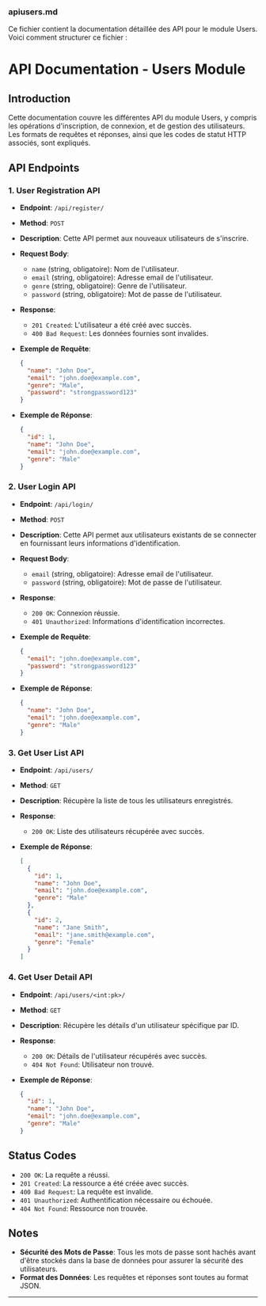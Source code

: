 
### apiusers.md

Ce fichier contient la documentation détaillée des API pour le module Users. Voici comment structurer ce fichier :

# API Documentation - Users Module

## Introduction

Cette documentation couvre les différentes API du module Users, y compris les opérations d'inscription, de connexion, et de gestion des utilisateurs. Les formats de requêtes et réponses, ainsi que les codes de statut HTTP associés, sont expliqués.

## API Endpoints

### 1. User Registration API

- **Endpoint**: `/api/register/`
- **Method**: `POST`
- **Description**: Cette API permet aux nouveaux utilisateurs de s'inscrire.
- **Request Body**:
  - `name` (string, obligatoire): Nom de l'utilisateur.
  - `email` (string, obligatoire): Adresse email de l'utilisateur.
  - `genre` (string, obligatoire): Genre de l'utilisateur.
  - `password` (string, obligatoire): Mot de passe de l'utilisateur.
- **Response**:
  - `201 Created`: L'utilisateur a été créé avec succès.
  - `400 Bad Request`: Les données fournies sont invalides.

- **Exemple de Requête**:

  ```json
  {
    "name": "John Doe",
    "email": "john.doe@example.com",
    "genre": "Male",
    "password": "strongpassword123"
  }
  ```

- **Exemple de Réponse**:

  ```json
  {
    "id": 1,
    "name": "John Doe",
    "email": "john.doe@example.com",
    "genre": "Male"
  }
  ```

### 2. User Login API

- **Endpoint**: `/api/login/`
- **Method**: `POST`
- **Description**: Cette API permet aux utilisateurs existants de se connecter en fournissant leurs informations d'identification.
- **Request Body**:
  - `email` (string, obligatoire): Adresse email de l'utilisateur.
  - `password` (string, obligatoire): Mot de passe de l'utilisateur.
- **Response**:
  - `200 OK`: Connexion réussie.
  - `401 Unauthorized`: Informations d'identification incorrectes.

- **Exemple de Requête**:

  ```json
  {
    "email": "john.doe@example.com",
    "password": "strongpassword123"
  }
  ```

- **Exemple de Réponse**:

  ```json
  {
    "name": "John Doe",
    "email": "john.doe@example.com",
    "genre": "Male"
  }
  ```

### 3. Get User List API

- **Endpoint**: `/api/users/`
- **Method**: `GET`
- **Description**: Récupère la liste de tous les utilisateurs enregistrés.
- **Response**:
  - `200 OK`: Liste des utilisateurs récupérée avec succès.

- **Exemple de Réponse**:

  ```json
  [
    {
      "id": 1,
      "name": "John Doe",
      "email": "john.doe@example.com",
      "genre": "Male"
    },
    {
      "id": 2,
      "name": "Jane Smith",
      "email": "jane.smith@example.com",
      "genre": "Female"
    }
  ]
  ```

### 4. Get User Detail API

- **Endpoint**: `/api/users/<int:pk>/`
- **Method**: `GET`
- **Description**: Récupère les détails d'un utilisateur spécifique par ID.
- **Response**:
  - `200 OK`: Détails de l'utilisateur récupérés avec succès.
  - `404 Not Found`: Utilisateur non trouvé.

- **Exemple de Réponse**:

  ```json
  {
    "id": 1,
    "name": "John Doe",
    "email": "john.doe@example.com",
    "genre": "Male"
  }
  ```

## Status Codes

- `200 OK`: La requête a réussi.
- `201 Created`: La ressource a été créée avec succès.
- `400 Bad Request`: La requête est invalide.
- `401 Unauthorized`: Authentification nécessaire ou échouée.
- `404 Not Found`: Ressource non trouvée.

## Notes

- **Sécurité des Mots de Passe**: Tous les mots de passe sont hachés avant d'être stockés dans la base de données pour assurer la sécurité des utilisateurs.
- **Format des Données**: Les requêtes et réponses sont toutes au format JSON.

---